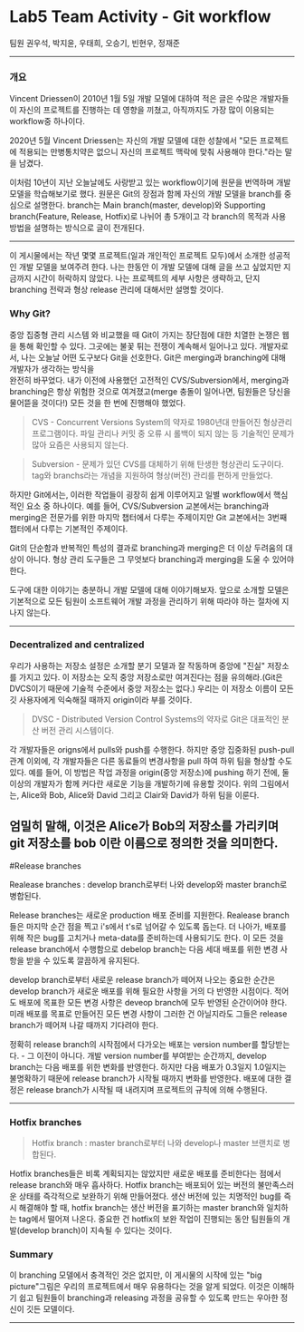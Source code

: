 # Lab5 Team Activity - Git workflow

팀원 권우석, 박지윤, 우태희, 오승기, 빈현우, 정재준  

---

### 개요  

  Vincent Driessen이 2010년 1월 5일 개발 모델에 대하여 적은 글은 수많은 개발자들이 자신의 프로젝트를 진행하는 데 영향을 끼쳤고, 아직까지도 가장 많이 이용되는 workflow중 하나이다.  
  
   
  2020년 5월 Vincent Driessen는 자신의 개발 모델에 대한 성찰에서 "모든 프로젝트에 적용되는 만병통치약은 없으니 자신의 프로젝트 맥락에 맞춰 사용해야 한다."라는 말을 남겼다.  
  
  
  이처럼 10년이 지난 오늘날에도 사랑받고 있는 workflow이기에 원문을 번역하며 개발 모델을 학습해보기로 했다. 원문은 Git의 장점과 함께 자신의 개발 모델을 branch를 중심으로 설명한다. branch는 Main branch(master, develop)와 Supporting branch(Feature, Release, Hotfix)로 나뉘어 총 5개이고 각 branch의 목적과 사용 방법을 설명하는 방식으로 글이 전개된다.  

---

  이 게시물에서는 작년 몇몇 프로젝트(일과 개인적인 프로젝트 모두)에서 소개한 성공적인 개발 모델을 보여주려 한다. 나는 한동안 이 개발 모델에 대해 글을 쓰고 싶었지만 지금까지 시간이 허락하지 않았다. 나는 프로젝트의 세부 사항은 생략하고, 단지 branching 전략과 형상 release 관리에 대해서만 설명할 것이다.

### Why Git?

  중앙 집중형 관리 시스템 와 비교했을 때 Git이 가지는 장단점에 대한 치열한 논쟁은 웹을 통해 확인할 수 있다. 그곳에는 불꽃 튀는 전쟁이 계속해서 일어나고 있다. 개발자로서, 나는 오늘날 어떤 도구보다 Git을 선호한다. Git은 merging과 branching에 대해 개발자가 생각하는 방식을  
완전히 바꾸었다. 내가 이전에 사용했던 고전적인 CVS/Subversion에서, merging과 branching은 항상 위험한 것으로 여겨졌고(merge 충돌이 일어나면, 팀원들은 당신을 물어뜯을 것이다!) 모든 것을 한 번에 진행해야 했었다.
  
  
> CVS - Concurrent Versions System의 약자로 1980년대 만들어진 형상관리 프로그램이다. 파일 관리나 커밋 중 오류 시 롤백이 되지 않는 등 기술적인 문제가 많아 요즘은 사용되지 않는다.  
  
  
> Subversion - 문제가 있던 CVS를 대체하기 위해 탄생한 형상관리 도구이다. tag와 branchs라는 개념을 지원하여 형상(버전) 관리를 편하게 만들었다.

  


  하지만 Git에서는, 이러한 작업들이 굉장히 쉽게 이루어지고 일별 workflow에서 핵심적인 요소 중 하나이다. 예를 들어, CVS/Subversion 교본에서는 branching과 merging은 전문가를 위한 마지막 챕터에서 다루는 주제이지만 Git 교본에서는 3번째 챕터에서 다루는 기본적인 주제이다.

Git의 단순함과 반복적인 특성의 결과로 branching과 merging은 더 이상 두려움의 대상이 아니다. 형상 관리 도구들은 그 무엇보다 branching과 merging을 도울 수 있어야 한다.


  도구에 대한 이야기는 충분하니 개발 모델에 대해 이야기해보자. 앞으로 소개할 모델은 기본적으로 모든 팀원이 소프트웨어 개발 과정을 관리하기 위해 따라야 하는 절차에 지나지 않는다.

---
### Decentralized and centralized

  우리가 사용하는 저장소 설정은 소개할 분기 모델과 잘 작동하며 중앙에 "진실" 저장소를 가지고 있다. 이 저장소는 오직 중앙 저장소로만 여겨진다는 점을 유의해라.(Git은 DVCS이기 때문에 기술적 수준에서 중앙 저장소는 없다.) 우리는 이 저장소 이름이 모든 깃 사용자에게 익숙해질 때까지 origin이라 부를 것이다.  

  
> DVSC - Distributed Version Control Systems의 약자로 Git은 대표적인 분산 버전 관리 시스템이다.  
  

  각 개발자들은 origns에서 pulls와 push를 수행한다. 하지만 중앙 집중화된 push-pull 관계 이외에, 각 개발자들은 다른 동료들의 변경사항을 pull 하여 하위 팀을 형상할 수도 있다. 예를 들어, 이 방법은 작업 과정을 origin(중앙 저장소)에 pushing 하기 전에, 둘 이상의 개발자가 함께 커다란 새로운 기능을 개발하기에 유용할 것이다. 위의 그림에서는, Alice와 Bob, Alice와 David 그리고 Clair와 David가 하위 팀을 이룬다.

  엄밀히 말해, 이것은 Alice가 Bob의 저장소를 가리키며 git 저장소를 bob 이란 이름으로 정의한 것을 의미한다.
---
#Release branches

Realease branches : develop branch로부터 나와 develop와 master branch로 병합된다.


Release branches는 새로운 production 배포 준비를 지원한다. Realease branch들은 마지막 순간 점을 찍고 i's에서 t's로 넘어갈 수 있도록 돕는다. 더 나아가, 배포를 위해 작은 bug를 고치거나 meta-data를 준비하는데 사용되기도 한다. 이 모든 것을 release branch에서 수행함으로 debelop branch는 다음 세대 배포를 위한 변경 사항을 받을 수 있도록 깔끔하게 유지된다.


develop branch로부터 새로운 release branch가 떼어져 나오는 중요한 순간은 develop branch가 새로운 배포를 위해 필요한 사항을 거의 다 반영한 시점이다. 적어도 배포에 목표한 모든 변경 사항은 deveop branch에 모두 반영된 순간이어야 한다. 미래 배포를 목표로 만들어진 모든 변경 사항이 그러한 건 아닐지라도 그들은 release branch가 떼어져 나갈 때까지 기다려야 한다.

정확히 release branch의 시작점에서 다가오는 배포는 version number를 할당받는다. - 그 이전이 아니다. 개발 version number를 부여받는 순간까지, develop branch는 다음 배포를 위한 변화를 반영한다. 하지만 다음 배포가 0.3일지 1.0일지는 불명확하기 때문에 release branch가 시작될 때까지 변화를 반영한다. 배포에 대한 결정은 release branch가 시작될 때 내려지며 프로젝트의 규칙에 의해 수행된다.


---
### Hotfix branches
> Hotfix branch : master branch로부터 나와 develop나 master 브랜치로 병합된다.

  Hotfix branches들은 비록 계획되지는 않았지만 새로운 배포를 준비한다는 점에서 release branch와 매우 흡사하다. Hotfix branch는 배포되어 있는 버전의 불만족스러운 상태를 즉각적으로 보완하기 위해 만들어졌다. 생산 버전에 있는 치명적인 bug를 즉시 해결해야 할 때, hotfix branch는 생산 버전을 표기하는 master branch와 일치하는 tag에서 떨어져 나온다. 중요한 건 hotfix의 보완 작업이 진행되는 동안 팀원들의 개발(develop branch)이 지속될 수 있다는 것이다.

### Summary
  이 branching 모델에서 충격적인 것은 없지만, 이 게시물의 시작에 있는 "big picture"그림은 우리의 프로젝트에서 매우 유용하다는 것을 알게 되었다. 이것은 이해하기 쉽고 팀원들이 branching과 releasing 과정을 공유할 수 있도록 만드는 우아한 정신이 깃든 모델이다.

---
